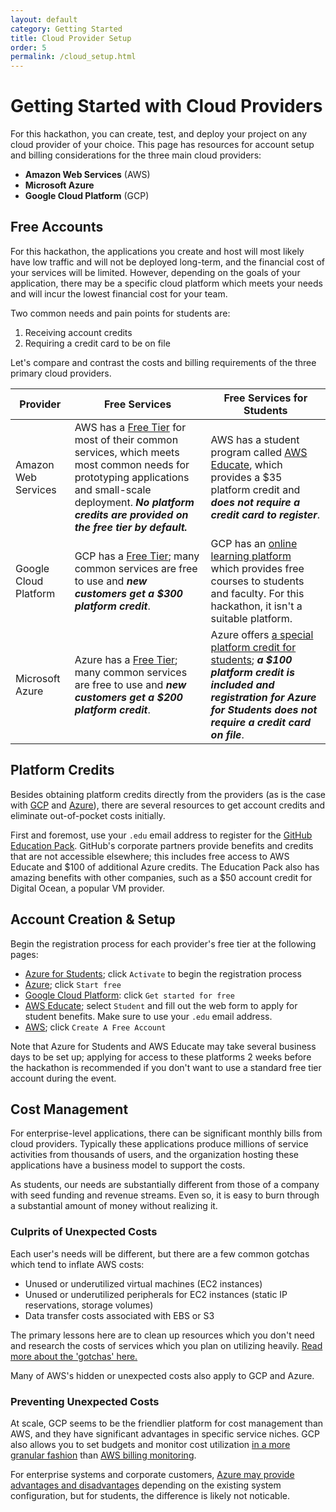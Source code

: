 ```yaml
---
layout: default
category: Getting Started
title: Cloud Provider Setup
order: 5
permalink: /cloud_setup.html
---
```


# Getting Started with Cloud Providers

For this hackathon, you can create, test, and deploy your project on any 
cloud provider of your choice. This page has resources for account setup 
and billing considerations for the three main cloud providers:

* **Amazon Web Services** (AWS)
* **Microsoft Azure**
* **Google Cloud Platform** (GCP)

## Free Accounts

For this hackathon, the applications you create and host will most likely 
have low traffic and will not be deployed long-term, and the financial 
cost of your services will be limited. However, depending on 
the goals of your application, there may be a specific cloud platform 
which meets your needs and will incur the lowest financial cost for your 
team.

Two common needs and pain points for students are:

1. Receiving account credits
2. Requiring a credit card to be on file

Let's compare and contrast the costs and billing requirements of the three primary 
cloud providers.

| Provider | Free Services | Free Services for Students |
| -------- | ------------- | -------------------------- |
| Amazon Web Services | AWS has a [Free Tier](https://aws.amazon.com/free/) for most of their common services, which meets most common needs for prototyping applications and small-scale deployment. ***No platform credits are provided on the free tier by default.*** | AWS has a student program called [AWS Educate](https://aws.amazon.com/education/awseducate/), which provides a $35 platform credit and ***does not require a credit card to register***. 
| Google Cloud Platform | GCP has a [Free Tier](https://cloud.google.com/free/); many common services are free to use and ***new customers get a $300 platform credit***. | GCP has an [online learning platform](https://edu.google.com/programs/?modal_active=none) which provides free courses to students and faculty. For this hackathon, it isn't a suitable platform. |
| Microsoft Azure | Azure has a [Free Tier](https://azure.microsoft.com/en-us/free/); many common services are free to use and ***new customers get a $200 platform credit***. | Azure offers [a special platform credit for students](https://azure.microsoft.com/en-us/free/free-account-students-faq/); ***a $100 platform credit is included and registration for Azure for Students does not require a credit card on file***. |

## Platform Credits

Besides obtaining platform credits directly from the providers (as is the case 
with [GCP](https://cloud.google.com/free/) and [Azure](https://azure.microsoft.com/en-us/free/)),
there are several resources to get account credits and eliminate out-of-pocket 
costs initially.

First and foremost, use your `.edu` email address to register for the [GitHub Education 
Pack](https://education.github.com/pack). GitHub's corporate partners provide 
benefits and credits that are not accessible elsewhere; this includes free access 
to AWS Educate and $100 of additional Azure credits. The Education Pack also has 
amazing benefits with other companies, such as a $50 account credit for Digital Ocean, 
a popular VM provider.

## Account Creation & Setup

Begin the registration process for each provider's free tier at the following
pages:

* [Azure for Students](https://azure.microsoft.com/en-us/free/free-account-students-faq/); click `Activate` to begin the registration process
* [Azure](https://azure.microsoft.com/en-us/free/); click `Start free`
* [Google Cloud Platform](https://cloud.google.com/free/): click `Get started for free`
* [AWS Educate](https://www.awseducate.com/registration#APP_TYPE); select `Student` and fill out the web form to apply for student benefits. Make sure to use your `.edu` email address.
* [AWS](https://aws.amazon.com/free/?all-free-tier.sort-by=item.additionalFields.SortRank&all-free-tier.sort-order=asc); click `Create A Free Account`

Note that Azure for Students and AWS Educate may take several business days to be set 
up; applying for access to these platforms 2 weeks before the hackathon is recommended 
if you don't want to use a standard free tier account during the event.

## Cost Management

For enterprise-level applications, there can be significant monthly bills 
from cloud providers. Typically these applications produce millions of 
service activities from thousands of users, and the organization hosting 
these applications have a business model to support the costs.

As students, our needs are substantially different from those of a 
company with seed funding and revenue streams. Even so, it is easy to burn 
through a substantial amount of money without realizing it.

### Culprits of Unexpected Costs

Each user's needs will be different, but there are a few common gotchas 
which tend to inflate AWS costs: 

* Unused or underutilized virtual machines (EC2 instances)
* Unused or underutilized peripherals for EC2 instances (static IP reservations, storage volumes)
* Data transfer costs associated with EBS or S3

The primary lessons here are to clean up resources which you don't need 
and research the costs of services which you plan on utilizing heavily. 
[Read more about the 'gotchas' here.](https://www.itproportal.com/features/7-hidden-aws-costs-that-could-be-killing-your-budget/)

Many of AWS's hidden or unexpected costs also apply to GCP and Azure. 

### Preventing Unexpected Costs

At scale, GCP seems to be the friendlier platform for cost management than AWS, 
and they have significant advantages in specific service niches.
GCP also allows you to set budgets and monitor cost utilization 
[in a more granular fashion](https://cloud.google.com/billing/docs/how-to/budgets) than 
[AWS billing monitoring](https://docs.aws.amazon.com/AmazonCloudWatch/latest/monitoring/monitor_estimated_charges_with_cloudwatch.html).

 For enterprise systems and corporate customers, 
[Azure may provide advantages and disadvantages](https://www.informationweek.com/cloud/infrastructure-as-a-service/hidden-cloud-costs-aws-azure-management-costs-compared/a/d-id/1298029) 
depending on the existing system configuration, but for students, the 
difference is likely not noticable.

